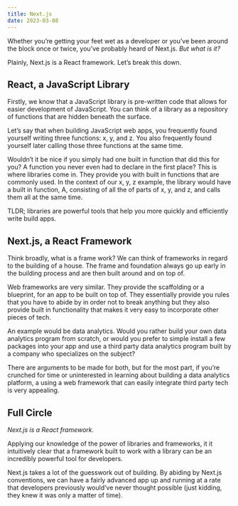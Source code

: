 ```yaml
---
title: Next.js
date: 2023-03-08
---
```


Whether you’re getting your feet wet as a developer or you’ve been around the block once or twice, you’ve probably heard of Next.js. _But what is it?_

Plainly, Next.js is a React framework. Let’s break this down.

## React, a JavaScript Library

Firstly, we know that a JavaScript library is pre-written code that allows for easier development of JavaScript. You can think of a library as a repository of functions that are hidden beneath the surface.

Let’s say that when building JavaScript web apps, you frequently found yourself writing three functions: x, y, and z. You also frequently found yourself later calling those three functions at the same time.

Wouldn’t it be nice if you simply had one built in function that did this for you? A function you never even had to declare in the first place? This is where libraries come in. They provide you with built in functions that are commonly used. In the context of our x, y, z example, the library would have a built in function, A, consisting of all the of parts of x, y, and z, and calls them all at the same time.

TLDR; libraries are powerful tools that help you more quickly and efficiently write build apps.

## Next.js, a React Framework

Think broadly, what is a frame work? We can think of frameworks in regard to the building of a house. The frame and foundation always go up early in the building process and are then built around and on top of.

Web frameworks are very similar. They provide the scaffolding or a blueprint, for an app to be built on top of. They essentially provide you rules that you have to abide by in order not to break anything but they also provide built in functionality that makes it very easy to incorporate other pieces of tech.

An example would be data analytics. Would you rather build your own data analytics program from scratch, or would you prefer to simple install a few packages into your app and use a third party data analytics program built by a company who specializes on the subject?

There are arguments to be made for both, but for the most part, if you’re crunched for time or uninterested in learning about building a data analytics platform, a using a web framework that can easily integrate third party tech is very appealing.

## Full Circle

_Next.js is a React framework._

Applying our knowledge of the power of libraries and frameworks, it it intuitively clear that a framework built to work with a library can be an incredibly powerful tool for developers.

Next.js takes a lot of the guesswork out of building. By abiding by Next.js conventions, we can have a fairly advanced app up and running at a rate that developers previously would’ve never thought possible (just kidding, they knew it was only a matter of time).
